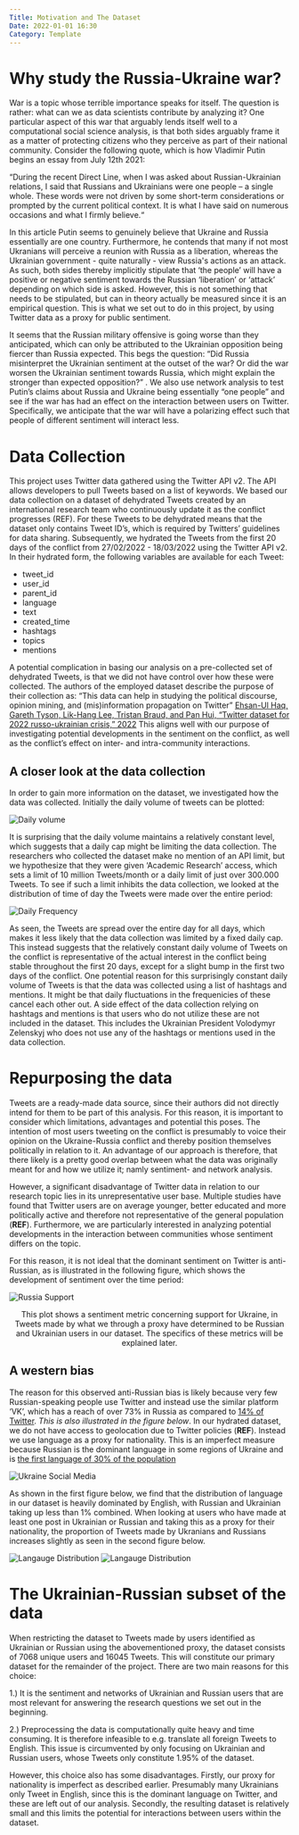 ```yaml
---
Title: Motivation and The Dataset
Date: 2022-01-01 16:30
Category: Template
---
```


# Why study the Russia-Ukraine war?

War is a topic whose terrible importance speaks for itself. The question is rather: what can we as data scientists contribute by analyzing it? One particular aspect of this war that arguably lends itself well to a computational social science analysis, is that both sides arguably frame it as a matter of protecting citizens who they perceive as part of their national community. Consider the following quote, which is how Vladimir Putin begins an essay from July 12th 2021: 

“During the recent Direct Line, when I was asked about Russian-Ukrainian relations, I said that Russians and Ukrainians were one people – a single whole. These words were not driven by some short-term considerations or prompted by the current political context. It is what I have said on numerous occasions and what I firmly believe.“

In this article Putin seems to genuinely believe that Ukraine and Russia essentially are one country. Furthermore, he contends that many if not most Ukranians will perceive a reunion with Russia as a liberation, whereas the Ukrainian government - quite naturally - view Russia's actions as an attack. As such, both sides thereby implicitly stipulate that ‘the people’ will have a positive or negative sentiment towards the Russian ‘liberation’ or ‘attack’ depending on which side is asked. However, this is not something that needs to be stipulated, but can in theory actually be measured since it is an empirical question. This is what we set out to do in this project, by using Twitter data as a proxy for public sentiment.  

It seems that the Russian military offensive is going worse than they anticipated, which can only be attributed to the Ukrainian opposition being fiercer than Russia expected. This begs the question: “Did Russia misinterpret the Ukrainian sentiment at the outset of the war? Or did the war worsen the Ukrainian sentiment towards Russia, which might explain the stronger than expected opposition?” . We also use network analysis to test Putin’s claims about Russia and Ukraine being essentially  “one people”  and see if the war has had an effect on the interaction between users on Twitter. Specifically, we anticipate that the war will have a polarizing effect such that people of different sentiment will interact less.

# Data Collection

This project uses Twitter data gathered using the Twitter API v2. The API allows developers to pull Tweets based on a list of keywords. We based our data collection on a dataset of dehydrated Tweets created by an international research team who continuously update it as the conflict progresses (REF). For these Tweets to be dehydrated means that the dataset only contains Tweet ID’s, which is required by Twitters’ guidelines for data sharing. Subsequently, we hydrated the Tweets from the first 20 days of the conflict from 27/02/2022 - 18/03/2022 using the Twitter API v2. In their hydrated form, the following variables are available for each Tweet:

- tweet_id
- user_id
- parent_id
- language
- text
- created_time
- hashtags
- topics
- mentions

A potential complication in basing our analysis on a pre-collected set of dehydrated Tweets, is that we did not have control over how these were collected. The authors of the employed dataset describe the purpose of their collection as: “This data can help in studying the political discourse, opinion mining, and (mis)information propagation on Twitter”
[Ehsan-Ul Haq, Gareth Tyson, Lik-Hang Lee, Tristan Braud, and Pan Hui, “Twitter dataset for 2022 russo-ukrainian crisis,” 2022](https://arxiv.org/pdf/2203.02955.pdf)
This aligns well with our purpose of investigating potential developments in the sentiment on the conflict, as well as the conflict’s effect on inter- and intra-community interactions.

## A closer look at the data collection

In order to gain more information on the dataset, we investigated how the data was collected. Initially the daily volume of tweets can be plotted:

![Daily volume]({static}/images/volumedaily.png)


It is surprising that the daily volume maintains a relatively constant level, which suggests that a daily cap might be limiting the data collection.
The researchers who collected  the dataset make no mention of an API limit, but we hypothesize that they were given ‘Academic Research’ access, which sets a limit of 10 million Tweets/month or a daily limit of just over 300.000 Tweets.
To see if such a limit inhibits the data collection, we looked at the distribution of time of day the Tweets were made over the entire period:

![Daily Frequency]({static}/images/tweetfreq.png)

As seen, the Tweets are spread over the entire day for all days, which makes it less likely that the data collection was limited by a fixed daily cap. This instead suggests that the relatively constant daily volume of Tweets on the conflict is representative of the actual interest in the conflict being stable throughout the first 20 days, except for a slight bump in the first two days of the conflict. One potential reason for this surprisingly constant daily volume of Tweets is that the data was collected using a list of hashtags and mentions. It might be that daily fluctuations in the frequenicies of these cancel each other out.
A side effect of the data collection relying on hashtags and mentions is that users who do not utilize these are not included in the dataset. This includes the Ukrainian President Volodymyr Zelenskyj who does not use any of the hashtags or mentions used in the data collection.

# Repurposing the data

Tweets are a ready-made data source, since their authors did not directly intend for them to be part of this analysis. For this reason, it is important to consider which limitations, advantages and potential this poses. The intention of most users tweeting on the conflict is presumably to voice their opinion on the Ukraine-Russia conflict and thereby position themselves politically in relation to it. An advantage of our approach is therefore, that there likely is a pretty good overlap between what the data was originally meant for and how we utilize it; namly sentiment- and network analysis.


However, a significant disadvantage of Twitter data in relation to our research topic lies in its unrepresentative user base.
Multiple studies have found that Twitter users are on average younger, better educated and more politically active and therefore not representative of the general population (__REF__).
Furthermore, we are particularly interested in analyzing potential developments in the interaction between communities whose sentiment differs on the topic.

For this reason, it is not ideal that the dominant sentiment on Twitter is anti-Russian, as is illustrated in the following figure,  which shows the development of sentiment over the time period:


![Russia Support]({static}/images/russia-support.png)

<center>This plot shows a sentiment metric concerning support for Ukraine, in Tweets made by what we through a proxy have determined to be Russian and Ukrainian users in our dataset. The specifics of these metrics will be explained later.</center>

## A western bias

The reason for this observed anti-Russian bias is likely because very few Russian-speaking people use Twitter and instead use the similar platform ‘VK’, which has a reach of over 73% in Russia as compared to [14% of Twitter](https://www.statista.com/chart/26988/most-popular-social-media-in-russia/). _This is also illustrated in the figure below_.
In our hydrated dataset, we do not have access to geolocation due to Twitter policies (__REF__).
Instead we use language as a proxy for nationality. This is an imperfect measure because Russian is the dominant language in some regions of Ukraine and is [the first language of 30% of the population](https://translatorswithoutborders.org/wp-content/uploads/2021/07/Ukraine-Language-Map.pdf)

![Ukraine Social Media]({static}/images/socailmedia.png)

As shown in the first figure below, we find that the distribution of language in our dataset is heavily dominated by English, with Russian and Ukrainian taking up less than 1% combined. When looking at users who have made at least one post in Ukrainian or Russian and taking this as a proxy for their nationality, the proportion of Tweets made by Ukranians and Russians increases slightly as seen in the second figure below. 

![Langauge Distribution]({static}/images/pie_stock.png)
![Langauge Distribution]({static}/images/pie_lang_proxy.png)

# The Ukrainian-Russian subset of the data

When restricting the dataset to Tweets made by users identified as Ukrainian or Russian using the abovementioned proxy, the dataset consists of 7068 unique users and 16045 Tweets. This will constitute our primary dataset for the remainder of the project. There are two main reasons for this choice:

1.) It is the sentiment and networks of Ukrainian and Russian users that are most relevant for answering the research questions we set out in the beginning.

2.) Preprocessing the data is computationally quite heavy and time consuming. It is therefore infeasible to e.g. translate all foreign Tweets to English. This issue is circumvented by only focusing on Ukrainian and Russian users, whose Tweets only constitute 1.95% of the dataset.

However, this choice also has some disadvantages. Firstly, our proxy for nationality is imperfect as described earlier. Presumably many Ukrainians only Tweet in English, since this is the dominant language on Twitter, and these are left out of our analysis. Secondly, the resulting dataset is relatively small and this limits the potential for interactions between users within the dataset. 

